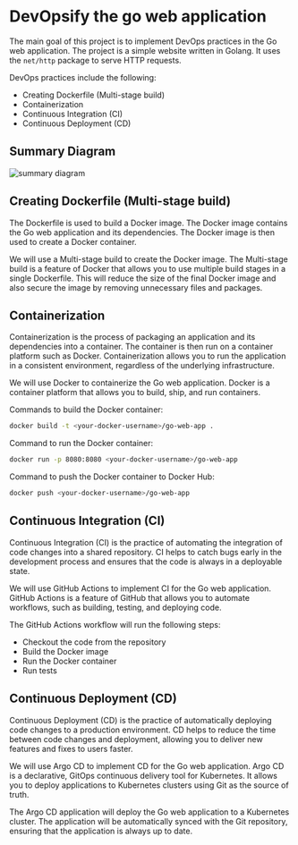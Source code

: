 # DevOpsify the go web application

The main goal of this project is to implement DevOps practices in the Go web application. The project is a simple website written in Golang. It uses the `net/http` package to serve HTTP requests.

DevOps practices include the following:

- Creating Dockerfile (Multi-stage build)
- Containerization
- Continuous Integration (CI)
- Continuous Deployment (CD)

## Summary Diagram
![summary diagram](https://github.com/user-attachments/assets/a2c0655f-3423-42e1-ae89-96c6460cd36b)

## Creating Dockerfile (Multi-stage build)

The Dockerfile is used to build a Docker image. The Docker image contains the Go web application and its dependencies. The Docker image is then used to create a Docker container.

We will use a Multi-stage build to create the Docker image. The Multi-stage build is a feature of Docker that allows you to use multiple build stages in a single Dockerfile. This will reduce the size of the final Docker image and also secure the image by removing unnecessary files and packages.

## Containerization

Containerization is the process of packaging an application and its dependencies into a container. The container is then run on a container platform such as Docker. Containerization allows you to run the application in a consistent environment, regardless of the underlying infrastructure.

We will use Docker to containerize the Go web application. Docker is a container platform that allows you to build, ship, and run containers.

Commands to build the Docker container:

```bash
docker build -t <your-docker-username>/go-web-app .
```

Command to run the Docker container:

```bash
docker run -p 8080:8080 <your-docker-username>/go-web-app
```

Command to push the Docker container to Docker Hub:

```bash
docker push <your-docker-username>/go-web-app
```

## Continuous Integration (CI)

Continuous Integration (CI) is the practice of automating the integration of code changes into a shared repository. CI helps to catch bugs early in the development process and ensures that the code is always in a deployable state.

We will use GitHub Actions to implement CI for the Go web application. GitHub Actions is a feature of GitHub that allows you to automate workflows, such as building, testing, and deploying code.

The GitHub Actions workflow will run the following steps:

- Checkout the code from the repository
- Build the Docker image
- Run the Docker container
- Run tests

## Continuous Deployment (CD)

Continuous Deployment (CD) is the practice of automatically deploying code changes to a production environment. CD helps to reduce the time between code changes and deployment, allowing you to deliver new features and fixes to users faster.

We will use Argo CD to implement CD for the Go web application. Argo CD is a declarative, GitOps continuous delivery tool for Kubernetes. It allows you to deploy applications to Kubernetes clusters using Git as the source of truth.

The Argo CD application will deploy the Go web application to a Kubernetes cluster. The application will be automatically synced with the Git repository, ensuring that the application is always up to date.






